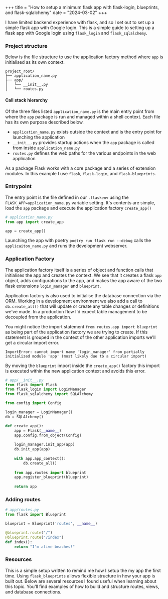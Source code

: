 +++
title = "How to setup a minimum flask app with flask-login, blueprints, and flask-sqlalchemy"
date = "2024-03-02"
+++

I have limited backend experience with flask, and so I set out to set up a simple flask app with Google login. This is a simple guide to setting up a flask app with Google login using `flask_login` and `flask_sqlalchemy`.

### Project structure
Below is the file structure to use the application factory method where `app` is initialised as its own context.
```
project_root/
├── application_name.py
├── app/
│   └── __init__.py
│   └── routes.py
```

#### Call stack hierarchy
Of the three files listed `application_name.py` is the main entry point from where the `app` package is run and managed within a shell context. Each file has its own purpose described below. 
- `application_name.py` exists outside the context and is the entry point for launching the application
- `__init__.py` provides startup actions when the `app` package is called from inside `application_name.py`
- `routes.py` defines the web paths for the various endpoints in the web application 

As a package Flask works with a core package and a series of extension modules. In this example I use `flask`, `flask-login`, and `flask-blueprints`.

### Entrypoint
The entry point is the file defined in our `.flaskenv` using the `FLASK_APP=application_name.py` variable setting. It's contents are simple, load the `app` package and execute the application factory `create_app()`

```python
# application_name.py
from app import create_app

app = create_app()
```

Launching the app with poetry `poetry run flask run --debug` calls the `applicaiton_name.py` and runs the development webserver.

### Application Factory
The application factory itself is a series of object and function calls that initialises the app and creates the context. We see that it creates a flask `app` object, adds configurations to the app, and makes the app aware of the two flask extensions `login_manager` and `blueprint`. 

Application factory is also used to initialise the database connection via the ORM. Working in a development environment we also add a call to `db.create_all()` that will update or create any table changes or definitions we've made. In a production flow I'd expect table management to be decoupled from the application.

You might notice the import statement `from routes.app import blueprint` as being part of the application factory we are trying to create. If this statement is grouped in the context of the other application imports we'll get a circular import error.

`ImportError: cannot import name 'login_manager' from partially initialized module 'app' (most likely due to a circular import)`

By moving the `blueprint` import inside the `create_app()` factory this import is executed within the new application context and avoids this error.

```python
# app/__init__.py
from flask import Flask
from flask_login import LoginManager
from flask_sqlalchemy import SQLAlchemy

from config import Config

login_manager = LoginManager()
db = SQLAlchemy()

def create_app():
    app = Flask(__name__)
    app.config.from_object(Config)
    
    login_manager.init_app(app)
    db.init_app(app)
    
    with app.app_context():
        db.create_all()
    
    from app.routes import blueprint
    app.register_blueprint(blueprint)
    
    return app
```

### Adding routes


```python
# app/routes.py
from flask import Blueprint

blueprint = Blueprint('routes', __name__)

@blueprint.route("/")
@blueprint.route("/index")
def index():
    return "I'm alive beaches!"
```

### Resources
This is a simple setup written to remind me how I setup the my app the first time. Using `flask_blueprints` allows flexible structure in how your app is built out. Below are several resources I found useful when learning about this topic. You'll find examples of how to build and structure routes, views, and database connections.